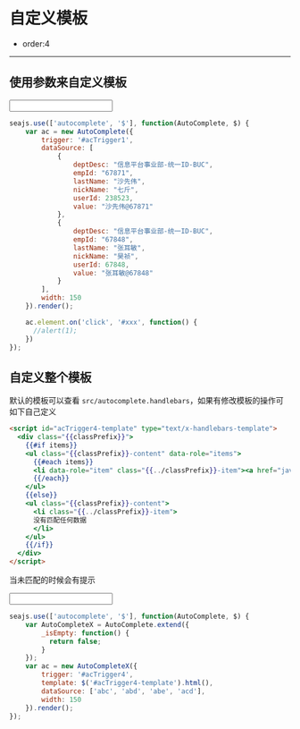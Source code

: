 # 自定义模板

- order:4

----

<script>
seajs.use('select.css');
</script>

## 使用参数来自定义模板

<input id="acTrigger1" type="text" value="" />

<style>
.ui-select-item a {padding: 7px 10px 7px 0;}
.ui-select-item a span {float: right; color: #ccc;}
.ui-select-header, .ui-select-footer {padding: 3px 10px; font-size: 12px;}
.ui-select-footer {text-align: right;}
</style>

````javascript
seajs.use(['autocomplete', '$'], function(AutoComplete, $) {
    var ac = new AutoComplete({
        trigger: '#acTrigger1',
        dataSource: [
            {
                deptDesc: "信息平台事业部-统一ID-BUC",
                empId: "67871",
                lastName: "沙先伟",
                nickName: "七斤",
                userId: 238523,
                value: "沙先伟@67871"
            },
            {
                deptDesc: "信息平台事业部-统一ID-BUC",
                empId: "67848",
                lastName: "张耳敏",
                nickName: "昊祯",
                userId: 67848,
                value: "张耳敏@67848"
            }
        ],
        width: 150
    }).render();

    ac.element.on('click', '#xxx', function() {
      //alert(1);
    })
});
````

## 自定义整个模板

默认的模板可以查看 `src/autocomplete.handlebars`，如果有修改模板的操作可如下自己定义

````html
<script id="acTrigger4-template" type="text/x-handlebars-template">
  <div class="{{classPrefix}}">    
    {{#if items}}
    <ul class="{{classPrefix}}-content" data-role="items">
      {{#each items}}
      <li data-role="item" class="{{../classPrefix}}-item"><a href="javascript:''">{{> html}}</a></li>
      {{/each}}
    </ul>
    {{else}}
    <ul class="{{classPrefix}}-content">
      <li class="{{../classPrefix}}-item">
      没有匹配任何数据
      </li>
    </ul>
    {{/if}}
  </div>
</script>
````

当未匹配的时候会有提示

<input id="acTrigger4" type="text" value="" />

````javascript
seajs.use(['autocomplete', '$'], function(AutoComplete, $) {
    var AutoCompleteX = AutoComplete.extend({
        _isEmpty: function() {
          return false;
        }
    });
    var ac = new AutoCompleteX({
        trigger: '#acTrigger4',
        template: $('#acTrigger4-template').html(),
        dataSource: ['abc', 'abd', 'abe', 'acd'],
        width: 150
    }).render();
});
````